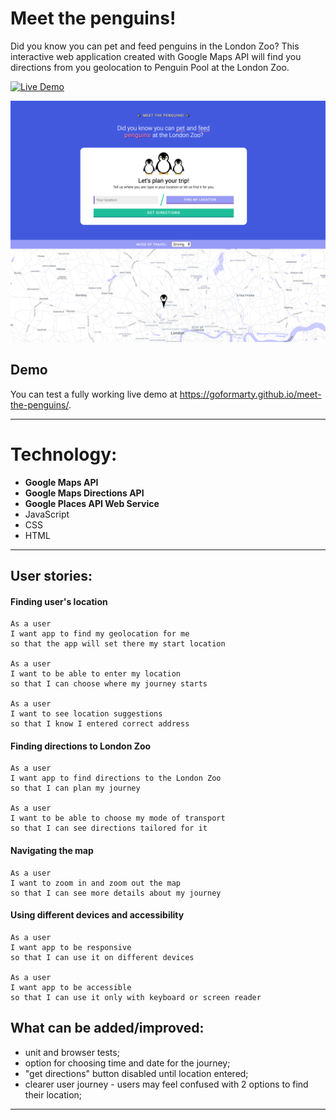 # Meet the penguins!

Did you know you can pet and feed penguins in the London Zoo?
This interactive web application created with Google Maps API will find you directions from you geolocation to Penguin Pool at the London Zoo.

[![Live Demo](https://img.shields.io/badge/demo-online-green.svg)](https://goformarty.github.io/meet-the-penguins/)

![App screenshot](https://github.com/goformarty/meet-the-penguins/blob/master/screenshot-1.png?raw=true "App screenshot")

## Demo
You can test a fully working live demo at https://goformarty.github.io/meet-the-penguins/.

---

# Technology:
- **Google Maps API** 
- **Google Maps Directions API**
- **Google Places API Web Service**
- JavaScript
- CSS
- HTML

---

## User stories:

#### Finding user's location

    As a user
    I want app to find my geolocation for me
    so that the app will set there my start location

    As a user
    I want to be able to enter my location
    so that I can choose where my journey starts

    As a user
    I want to see location suggestions
    so that I know I entered correct address

#### Finding directions to London Zoo

    As a user
    I want app to find directions to the London Zoo
    so that I can plan my journey

    As a user
    I want to be able to choose my mode of transport
    so that I can see directions tailored for it

#### Navigating the map

    As a user
    I want to zoom in and zoom out the map
    so that I can see more details about my journey

#### Using different devices and accessibility

    As a user
    I want app to be responsive
    so that I can use it on different devices

    As a user
    I want app to be accessible
    so that I can use it only with keyboard or screen reader


## What can be added/improved:

- unit and browser tests;
- option for choosing time and date for the journey;
- "get directions" button disabled until location entered;
- clearer user journey - users may feel confused with 2 options to find their location;

---